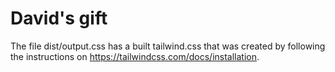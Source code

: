 # David's gift

The file dist/output.css has a built tailwind.css that was created by following the instructions on https://tailwindcss.com/docs/installation.

